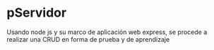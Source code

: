 # pServidor
Usando node js y su marco de aplicación web express, se procede a realizar una CRUD en forma de prueba y de aprendizaje
